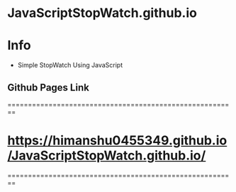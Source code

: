 # JavaScriptStopWatch.github.io

# Info
- Simple StopWatch Using JavaScript

## Github Pages Link
========================================================
# https://himanshu0455349.github.io/JavaScriptStopWatch.github.io/
========================================================
